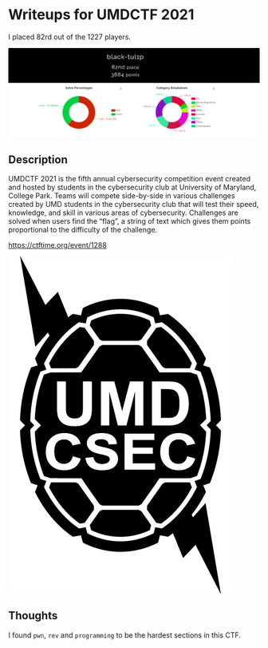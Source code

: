 # Writeups for UMDCTF 2021

I placed 82rd out of the 1227 players.

![UMDCTF](/UMDCTF-2021/_images/score.png)

## Description

UMDCTF 2021 is the fifth annual cybersecurity competition event created and hosted by students in the cybersecurity club at University of Maryland, College Park. Teams will compete side-by-side in various challenges created by UMD students in the cybersecurity club that will test their speed, knowledge, and skill in various areas of cybersecurity. Challenges are solved when users find the “flag”, a string of text which gives them points proportional to the difficulty of the challenge.

https://ctftime.org/event/1288

![UMDCTF](/UMDCTF-2021/_images/UMDCTF_logo.png)

## Thoughts
I found `pwn`, `rev` and `programming` to be the hardest sections in this CTF.
